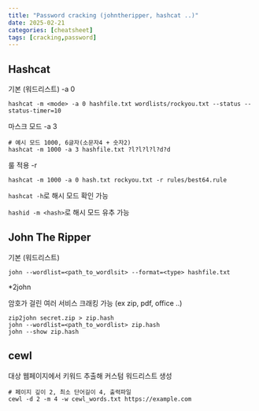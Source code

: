 ```yaml
---
title: "Password cracking (johntheripper, hashcat ..)"
date: 2025-02-21
categories: [cheatsheet]
tags: [cracking,password]
---
```


## Hashcat
기본 (워드리스트) -a 0
```
hashcat -m <mode> -a 0 hashfile.txt wordlists/rockyou.txt --status --status-timer=10
```

마스크 모드 -a 3
```
# 예시 모드 1000, 6글자(소문자4 + 숫자2)
hashcat -m 1000 -a 3 hashfile.txt ?l?l?l?l?d?d
```

룰 적용 -r
```
hashcat -m 1000 -a 0 hash.txt rockyou.txt -r rules/best64.rule
```

`hashcat -h`로 해시 모드 확인 가능

`hashid -m <hash>`로 해시 모드 유추 가능

## John The Ripper
기본 (워드리스트)
```
john --wordlist=<path_to_wordlsit> --format=<type> hashfile.txt 
```

\*2john

암호가 걸린 여러 서비스 크래킹 가능 (ex zip, pdf, office ..)
```
zip2john secret.zip > zip.hash
john --wordlist=<path_to_wordlist> zip.hash
john --show zip.hash
```

## cewl
대상 웹페이지에서 키워드 추출해 커스텀 워드리스트 생성

```
# 페이지 깊이 2, 최소 단어길이 4, 출력파일
cewl -d 2 -m 4 -w cewl_words.txt https://example.com
```